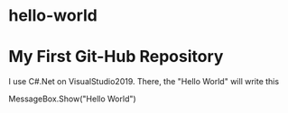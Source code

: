 # hello-world
# My First Git-Hub Repository

I use C#.Net on VisualStudio2019.
There, the "Hello World" will write this

MessageBox.Show("Hello World")

